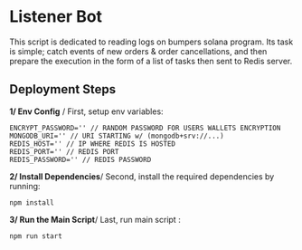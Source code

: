 # Listener Bot

This script is dedicated to reading logs on bumpers solana program. Its task is simple; catch events of new orders & order cancellations, and then prepare the execution in the form of a list of tasks then sent to Redis server.

## Deployment Steps

**1/ Env Config** / First, setup env variables:

```
ENCRYPT_PASSWORD='' // RANDOM PASSWORD FOR USERS WALLETS ENCRYPTION
MONGODB_URI='' // URI STARTING w/ (mongodb+srv://...)
REDIS_HOST='' // IP WHERE REDIS IS HOSTED
REDIS_PORT='' // REDIS PORT
REDIS_PASSWORD='' // REDIS PASSWORD
```

**2/ Install Dependencies**/ Second, install the required dependencies by running:

`npm install`

**3/ Run the Main Script**/ Last, run main script : 

`npm run start`
